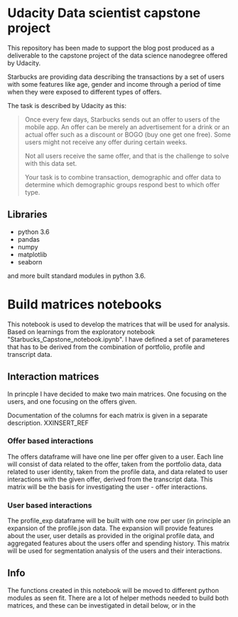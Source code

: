 # Udacity Data scientist capstone project
This repository has been made to support the blog post produced as a deliverable to the capstone project of the data science nanodegree offered by Udacity.

Starbucks are providing data describing the transactions by a set of users with some features like age, gender and income through a period of time when they were exposed to different types of offers.

The task is described by Udacity as this: 

>Once every few days, Starbucks sends out an offer to users of the mobile app. An offer can be merely an advertisement for a drink or an actual offer such as a discount or BOGO (buy one get one free). Some users might not receive any offer during certain weeks.
>
>Not all users receive the same offer, and that is the challenge to solve with this data set.
>
>Your task is to combine transaction, demographic and offer data to determine which demographic groups respond best to which offer type.

## Libraries
- python 3.6
- pandas
- numpy
- matplotlib
- seaborn

and more built standard modules in python 3.6.

## 


# Build matrices notebooks
This notebook is used to develop the matrices that will be used for analysis. Based on learnings from the exploratory notebook "Starbucks_Capstone_notebook.ipynb". I have defined a set of parameteres that has to be derived from the combination of portfolio, profile and transcript data. 

## Interaction matrices
In princple I have decided to make two main matrices. One focusing on the users, and one focusing on the offers given. 

Documentation of the columns for each matrix is given in a separate description. XXINSERT_REF

### Offer based interactions
The offers dataframe will have one line per offer given to a user. Each line will consist of data related to the offer, taken from the portfolio data, data related to user identity, taken from the profile data, and data related to user interactions with the given offer, derived from the transcript data. This matrix will be the basis for investigating the user - offer interactions. 

### User based interactions
The profile_exp dataframe will be built with one row per user (in principle an expansion of the profile.json data. The expansion will provide features about the user, user details as provided in the original profile data, and aggregated features about the users offer and spending history. This matrix will be used for segmentation analysis of the users and their interactions. 

## Info
The functions created in this notebook will be moved to different python modules as seen fit. There are a lot of helper methods needed to build both matrices, and these can be investigated in detail below, or in the 